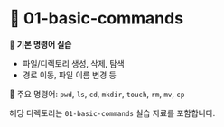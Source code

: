 # 📁 01-basic-commands

📂 **기본 명령어 실습**

- 파일/디렉토리 생성, 삭제, 탐색
- 경로 이동, 파일 이름 변경 등

🔧 주요 명령어: `pwd`, `ls`, `cd`, `mkdir`, `touch`, `rm`, `mv`, `cp`

해당 디렉토리는 `01-basic-commands` 실습 자료를 포함합니다.